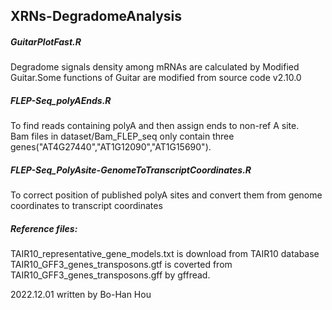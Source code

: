 ## XRNs-DegradomeAnalysis

##### GuitarPlotFast.R  
Degradome signals density among mRNAs are calculated by Modified Guitar.Some functions of Guitar are modified from source code v2.10.0

##### FLEP-Seq_polyAEnds.R  
To find reads containing polyA and then assign ends to non-ref A site.  
Bam files in dataset/Bam_FLEP_seq only contain three genes("AT4G27440","AT1G12090","AT1G15690").

##### FLEP-Seq_PolyAsite-GenomeToTranscriptCoordinates.R  
To correct position of published polyA sites and convert them from genome coordinates to transcript coordinates

##### Reference files:  
TAIR10_representative_gene_models.txt is download from TAIR10 database  
TAIR10_GFF3_genes_transposons.gtf is coverted from TAIR10_GFF3_genes_transposons.gff by gffread.


2022.12.01 written by Bo-Han Hou
